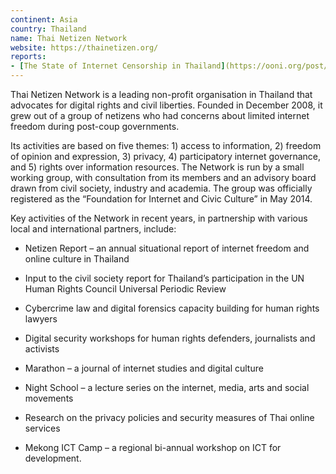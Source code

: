 ```yaml
---
continent: Asia
country: Thailand
name: Thai Netizen Network
website: https://thainetizen.org/
reports:
- [The State of Internet Censorship in Thailand](https://ooni.org/post/thailand-internet-censorship/)
---
```


Thai Netizen Network is a leading non-profit organisation in Thailand that advocates for digital rights and civil liberties. Founded in December 2008, it grew out of a group of netizens who had concerns about limited internet freedom during post-coup governments. 

Its activities are based on five themes: 1) access to information, 2) freedom of opinion and expression, 3) privacy, 4) participatory internet governance, and 5) rights over information resources. The Network is run by a small working group, with consultation from its members and an advisory board drawn from civil society, industry and academia. The group was officially registered as the “Foundation for Internet and Civic Culture” in May 2014.

Key activities of the Network in recent years, in partnership with various local and international partners, include:

* Netizen Report – an annual situational report of internet freedom and online culture in Thailand

* Input to the civil society report for Thailand’s participation in the UN Human Rights Council Universal Periodic Review

* Cybercrime law and digital forensics capacity building for human rights lawyers

* Digital security workshops for human rights defenders, journalists and activists

* Marathon – a journal of internet studies and digital culture

* Night School – a lecture series on the internet, media, arts and social movements

* Research on the privacy policies and security measures of Thai online services

* Mekong ICT Camp – a regional bi-annual workshop on ICT for development.
